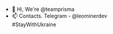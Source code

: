 - 👋 Hi, We're @teamprisma
- 📫 Contacts. Telegram - @leominerdev
<br>#StayWithUkraine
<!---
teamprisma/teamprisma is a ✨ special ✨ repository because its `README.md` (this file) appears on your GitHub profile.
You can click the Preview link to take a look at your changes.
--->
